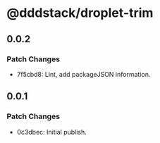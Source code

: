 # @dddstack/droplet-trim

## 0.0.2

### Patch Changes

- 7f5cbd8: Lint, add packageJSON information.

## 0.0.1

### Patch Changes

- 0c3dbec: Initial publish.
